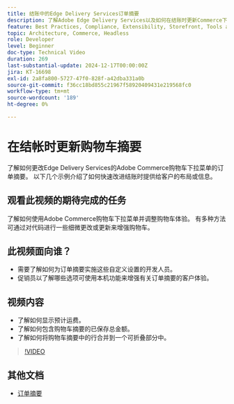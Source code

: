```yaml
---
title: 结账中的Edge Delivery Services订单摘要
description: 了解Adobe Edge Delivery Services以及如何在结账时更新Commerce下拉列表的订单摘要部分。
feature: Best Practices, Compliance, Extensibility, Storefront, Tools and External Services
topic: Architecture, Commerce, Headless
role: Developer
level: Beginner
doc-type: Technical Video
duration: 269
last-substantial-update: 2024-12-17T00:00:00Z
jira: KT-16698
exl-id: 2a8fa800-5727-47f0-828f-a42dba331a0b
source-git-commit: f36cc18bd855c21967f58920409431e219568fc0
workflow-type: tm+mt
source-wordcount: '189'
ht-degree: 0%

---
```


# 在结帐时更新购物车摘要

了解如何更改Edge Delivery Services的Adobe Commerce购物车下拉菜单的订单摘要。  以下几个示例介绍了如何快速改进结账时提供给客户的布局或信息。

## 观看此视频的期待完成的任务

了解如何使用Adobe Commerce购物车下拉菜单并调整购物车体验。  有多种方法可通过对代码进行一些细微更改或更新来增强购物车。

## 此视频面向谁？

* 需要了解如何为订单摘要实施这些自定义设置的开发人员。
* 促销员以了解哪些选项可使用本机功能来增强有关订单摘要的客户体验。

## 视频内容

* 了解如何显示预计运费。
* 了解如何包含购物车摘要的已保存总金额。
* 了解如何将购物车摘要中的行合并到一个可折叠部分中。

>[!VIDEO](https://video.tv.adobe.com/v/3441185?learn=on)

## 其他文档

* [订单摘要](https://experienceleague.adobe.com/developer/commerce/storefront/dropins/cart/tutorials/order-summary-lines/)

